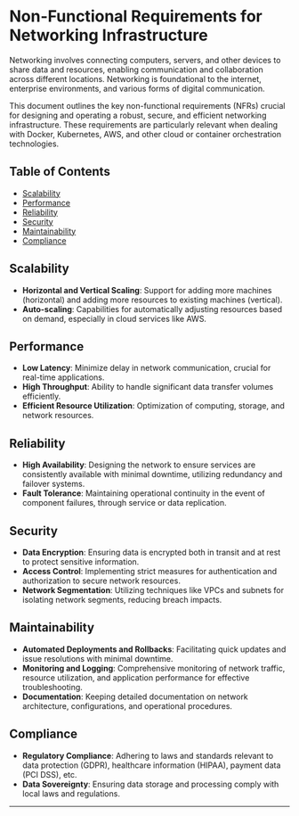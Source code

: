 # Non-Functional Requirements for Networking Infrastructure
Networking involves connecting computers, servers, and other devices to share data and resources, enabling communication and collaboration across different locations. 
Networking is foundational to the internet, enterprise environments, and various forms of digital communication.

This document outlines the key non-functional requirements (NFRs) crucial for designing and operating a robust, secure, and efficient networking infrastructure. These requirements are particularly relevant when dealing with Docker, Kubernetes, AWS, and other cloud or container orchestration technologies.

## Table of Contents

- [Scalability](#scalability)
- [Performance](#performance)
- [Reliability](#reliability)
- [Security](#security)
- [Maintainability](#maintainability)
- [Compliance](#compliance)

## Scalability

- **Horizontal and Vertical Scaling**: Support for adding more machines (horizontal) and adding more resources to existing machines (vertical).
- **Auto-scaling**: Capabilities for automatically adjusting resources based on demand, especially in cloud services like AWS.

## Performance

- **Low Latency**: Minimize delay in network communication, crucial for real-time applications.
- **High Throughput**: Ability to handle significant data transfer volumes efficiently.
- **Efficient Resource Utilization**: Optimization of computing, storage, and network resources.

## Reliability

- **High Availability**: Designing the network to ensure services are consistently available with minimal downtime, utilizing redundancy and failover systems.
- **Fault Tolerance**: Maintaining operational continuity in the event of component failures, through service or data replication.

## Security

- **Data Encryption**: Ensuring data is encrypted both in transit and at rest to protect sensitive information.
- **Access Control**: Implementing strict measures for authentication and authorization to secure network resources.
- **Network Segmentation**: Utilizing techniques like VPCs and subnets for isolating network segments, reducing breach impacts.

## Maintainability

- **Automated Deployments and Rollbacks**: Facilitating quick updates and issue resolutions with minimal downtime.
- **Monitoring and Logging**: Comprehensive monitoring of network traffic, resource utilization, and application performance for effective troubleshooting.
- **Documentation**: Keeping detailed documentation on network architecture, configurations, and operational procedures.

## Compliance

- **Regulatory Compliance**: Adhering to laws and standards relevant to data protection (GDPR), healthcare information (HIPAA), payment data (PCI DSS), etc.
- **Data Sovereignty**: Ensuring data storage and processing comply with local laws and regulations.

---


